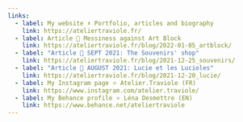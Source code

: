 ```yaml
---
links:
  - label: My website ⬆️ Portfolio, articles and biography
    link: https://ateliertraviole.fr/
  - label: Article 🔸 Messiness against Art Block
    link: https://ateliertraviole.fr/blog/2022-01-05_artblock/
  - label: "Article 🔸 SEPT 2021: The Souvenirs' shop"
    link: https://ateliertraviole.fr/blog/2021-12-25_souvenirs/
  - label: "Article 🔸 AUGUST 2021: Lucie et les Lucioles"
    link: https://ateliertraviole.fr/blog/2021-12-20_lucie/
  - label: My Instagram page ⭐ Atelier.Traviole (FR)
    link: https://www.instagram.com/atelier.traviole/
  - label: My Behance profile ⭐ Léna Desmettre (EN)
    link: https://www.behance.net/ateliertraviole
---
```


